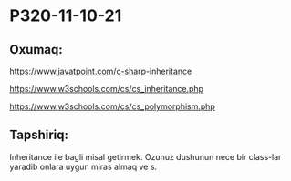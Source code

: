 # P320-11-10-21

## Oxumaq:

https://www.javatpoint.com/c-sharp-inheritance

https://www.w3schools.com/cs/cs_inheritance.php

https://www.w3schools.com/cs/cs_polymorphism.php

## Tapshiriq:

Inheritance ile bagli misal getirmek. Ozunuz dushunun nece bir class-lar yaradib onlara uygun miras almaq ve s.
